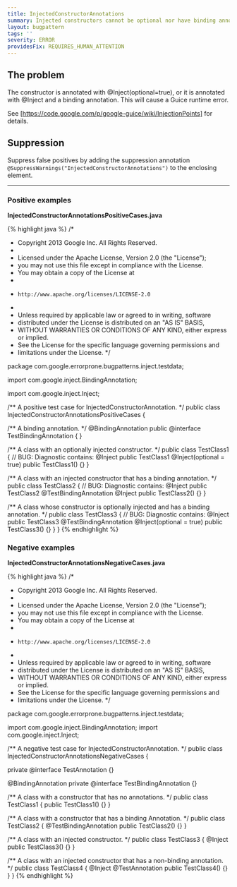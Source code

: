 ```yaml
---
title: InjectedConstructorAnnotations
summary: Injected constructors cannot be optional nor have binding annotations
layout: bugpattern
tags: ''
severity: ERROR
providesFix: REQUIRES_HUMAN_ATTENTION
---
```


<!--
*** AUTO-GENERATED, DO NOT MODIFY ***
To make changes, edit the @BugPattern annotation or the explanation in docs/bugpattern.
-->

## The problem
The constructor is annotated with @Inject(optional=true), or it is annotated with @Inject and a binding annotation. This will cause a Guice runtime error.

See [https://code.google.com/p/google-guice/wiki/InjectionPoints] for details.

## Suppression
Suppress false positives by adding the suppression annotation `@SuppressWarnings("InjectedConstructorAnnotations")` to the enclosing element.

----------

### Positive examples
__InjectedConstructorAnnotationsPositiveCases.java__

{% highlight java %}
/*
 * Copyright 2013 Google Inc. All Rights Reserved.
 *
 * Licensed under the Apache License, Version 2.0 (the "License");
 * you may not use this file except in compliance with the License.
 * You may obtain a copy of the License at
 *
 *     http://www.apache.org/licenses/LICENSE-2.0
 *
 * Unless required by applicable law or agreed to in writing, software
 * distributed under the License is distributed on an "AS IS" BASIS,
 * WITHOUT WARRANTIES OR CONDITIONS OF ANY KIND, either express or implied.
 * See the License for the specific language governing permissions and
 * limitations under the License.
 */

package com.google.errorprone.bugpatterns.inject.testdata;

import com.google.inject.BindingAnnotation;

import com.google.inject.Inject;

/** A positive test case for InjectedConstructorAnnotation. */
public class InjectedConstructorAnnotationsPositiveCases {

  /** A binding annotation. */
  @BindingAnnotation
  public @interface TestBindingAnnotation {
  }

  /** A class with an optionally injected constructor. */
  public class TestClass1 {
    // BUG: Diagnostic contains: @Inject public TestClass1
    @Inject(optional = true) public TestClass1() {}
  }

  /** A class with an injected constructor that has a binding annotation. */
  public class TestClass2 {
    // BUG: Diagnostic contains: @Inject public TestClass2
    @TestBindingAnnotation @Inject public TestClass2() {}
  }

  /** A class whose constructor is optionally injected and has a binding annotation. */
  public class TestClass3 {
    // BUG: Diagnostic contains: @Inject public TestClass3
    @TestBindingAnnotation @Inject(optional = true) public TestClass3() {}
  }
}
{% endhighlight %}

### Negative examples
__InjectedConstructorAnnotationsNegativeCases.java__

{% highlight java %}
/*
 * Copyright 2013 Google Inc. All Rights Reserved.
 *
 * Licensed under the Apache License, Version 2.0 (the "License");
 * you may not use this file except in compliance with the License.
 * You may obtain a copy of the License at
 *
 *     http://www.apache.org/licenses/LICENSE-2.0
 *
 * Unless required by applicable law or agreed to in writing, software
 * distributed under the License is distributed on an "AS IS" BASIS,
 * WITHOUT WARRANTIES OR CONDITIONS OF ANY KIND, either express or implied.
 * See the License for the specific language governing permissions and
 * limitations under the License.
 */

package com.google.errorprone.bugpatterns.inject.testdata;

import com.google.inject.BindingAnnotation;
import com.google.inject.Inject;

/** A negative test case for InjectedConstructorAnnotation. */
public class InjectedConstructorAnnotationsNegativeCases {

  private @interface TestAnnotation {}

  @BindingAnnotation
  private @interface TestBindingAnnotation {}

  /** A class with a constructor that has no annotations. */
  public class TestClass1 {
    public TestClass1() {}
  }

  /** A class with a constructor that has a binding Annotation. */
  public class TestClass2 {
    @TestBindingAnnotation
    public TestClass2() {}
  }

  /** A class with an injected constructor. */
  public class TestClass3 {
    @Inject
    public TestClass3() {}
  }

  /** A class with an injected constructor that has a non-binding annotation. */
  public class TestClass4 {
    @Inject
    @TestAnnotation
    public TestClass4() {}
  }
}
{% endhighlight %}

